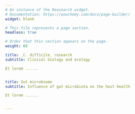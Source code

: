 ```yaml
---
# An instance of the Reasearch widget.
# Documentation: https://wowchemy.com/docs/page-builder/
widget: blank

# This file represents a page section.
headless: true

# Order that this section appears on the page.
weight: 68

title: _C. difficile_ research
subtitle: Clinical biology and ecology

Et lorem ......


title: Gut microbiome
subtitle: Influence of gut microbiota on the host health

Et lorem ......


---
```

